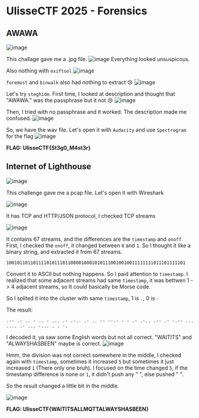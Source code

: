 # UlisseCTF 2025 - Forensics
## AWAWA
![image](https://hackmd.io/_uploads/B1HuVSxAJg.png)

This challage gave me a .jpg file. 
![image](https://hackmd.io/_uploads/SyLhEHlCkg.png)
Everything looked unsuspicous.

Also nothing with `exiftool`
![image](https://hackmd.io/_uploads/B1syBrxA1l.png)

`foremost` and `binwalk` also had nothing to extract :cry: 
![image](https://hackmd.io/_uploads/BkvmBBgRye.png)

Let's try `steghide`. First time, I looked at description and thought that "AWAWA." was the passphrase but it not :cry: 
![image](https://hackmd.io/_uploads/SyVtrHgAke.png)

Then, I tried with no passphrase and it worked. The description made me confused.
![image](https://hackmd.io/_uploads/HkMCSBxCyg.png)

So, we have the wav file. Let's open it with `Audacity` and use `Spectrogram` for the flag
![image](https://hackmd.io/_uploads/Hk_NIreR1x.png)

**FLAG: UlisseCTF{St3g0_M4st3r}**


## Internet of Lighthouse
![image](https://hackmd.io/_uploads/BySgwNxRke.png)

This challenge gave me a pcap file. Let's open it with Wireshark

![image](https://hackmd.io/_uploads/H1hUPNlAkg.png)

It has TCP and HTTP/JSON protocol, I checked TCP streams

![image](https://hackmd.io/_uploads/H10KDNeA1x.png)

It contains 67 streams, and the differences are the `timestamp` and `onoff`. First, I checked the `onoff`, it changed between `0` and `1`. So I thought it like a binary string, and extracted it from 67 streams.

`1001011011011110101110110000100010101110010010011111111011101111101`

Convert it to ASCII but nothing happens. So I paid attention to `timestamp`. I realized that some adjacent streams had same `timestamp`, it was bettwen 1 -> 4 adjacent streams, so It could basically be Morse code.

So I splited it into the cluster with same `timestamp`, 1 is `.`, 0 is `-`

The result:
```
.-- .- .. - .. - ... .- .-.. .- .. -- --.- - - .- .-.. .-- .- -.-- ... .... .- ... -... . . -.
```

I decoded it, ya saw some English words but not all correct.
"WAITITS" and "ALWAYSHASBEEN" maybe is correct.
![image](https://hackmd.io/_uploads/SygqFEg0yl.png)

Hmm, the division was not correct somewhere in the middle, I checked again with `timestamp`, sometimes it increased `5` but sometimes it just increased `1` (There only one bruh). I focused on the time changed `5`, if the timestamp difference is none or `1`, it didn't push any " ", else pushed " ".

So the result changed a little bit in the middle.

![image](https://hackmd.io/_uploads/S1VVMrl0Je.png)

**FLAG: UlisseCTF{WAITITSALLMQTTALWAYSHASBEEN}**


